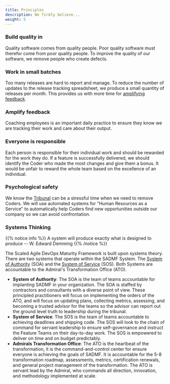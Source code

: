 ```yaml
---
title: Principles
description: We firmly believe...
weight: 5
---
```


### Build quality in

Quality software comes from quality people. Poor quality software must therefor come from poor quality people. To improve the quality of our software, we remove people who create defects.

### Work in small batches

Too many releases are hard to report and manage. To reduce the number of updates to the release tracking spreadsheet, we produce a small quantity of releases per month. This provides us with more time for [amplifying feedback](#amplify-feedback).

### Amplify feedback

Coaching employees is an important daily practice to ensure they know we are tracking their work and care about their output.

### Everyone is responsible

Each person is responsible for their individual work and should be rewarded for the work they do. If a feature is successfully delivered, we should identify the Coder who made the most changes and give them a bonus. It would be unfair to reward the whole team based on the excellence of an individual.

### Psychological safety

We know the [Tribunal](../release-convoy/#tribunal) can be a stressful time when we need to remove Coders. We will use automated systems for "Human Resources as a Service" to automatically help Coders find new opportunities outside our company so we can avoid confrontation.

### Systems Thinking

{{% notice info %}}
A system will produce exactly what is designed to produce -- W. Edward Demming
{{% /notice %}}

The Scaled Agile DevOps Maturity Framework is built upon systems theory. There are two systems that operate within the SADMF System. The [System of Authority](#system-of-authority) (SOA) and the [System of Service](#system-of-service) (SOS). Both Systems are accountable to the Admiral's Transformation Office (ATO).

- **System of Authority**: The SOA is the team of teams accountable for implanting SADMF in your organization. The SOA is staffed by contractors and consultants with a diverse point of view. These principled practitioners will focus on implementing the orders of the ATO, and will focus on updating plans, collecting metrics, assessing, and becoming a trusted advisor for the teams so the advisor can report out the ground level truth to leadership during the tribunal.
- **System of Service**: The SOS is the team of teams accountable to achieving deadlines and shipping code. The SOS will look to the chain of command for servant leadership to ensure self-governance and instruct the Feature Teams on their day-to-day work. The SOS is empowered to deliver on time and on budget predictably.
- **Admirals Transformation Office**: The ATO is the heartbeat of the transformation, it is the command-and-control center for ensure everyone is achieving the goals of SADMF. It is accountable for the 5-8 transformation roadmap, assessments, metrics, certification renewals, and general project management of the transformation. The ATO is servant lead by the Admiral, who commands all direction, innovation, and methodology implemented at scale.